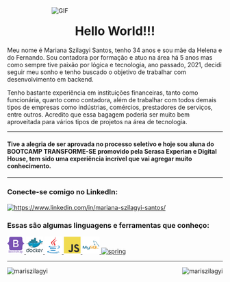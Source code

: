 <img align="right" alt="GIF" src="https://uploaddeimagens.com.br/images/003/785/749/full/OCTOCAT-Mariana.png?1647965082" width="400px" />
<h1 align="center">Hello World!!!</h1>
<p>Meu nome é Mariana Szilagyi Santos, tenho 34 anos e sou mãe da Helena e do Fernando. Sou contadora por formação e atuo na área há 5 anos mas como sempre tive paixão por lógica e tecnologia, ano passado, 2021, decidi seguir meu sonho e tenho buscado o objetivo de trabalhar com desenvolvimento em backend.



Tenho bastante experiência em instituições financeiras, tanto como funcionária, quanto como contadora, além de trabalhar com todos demais tipos de empresas como indústrias, comércios, prestadores de serviços, entre outros. Acredito que  essa bagagem poderia ser  muito bem aproveitada para vários tipos de projetos na área de tecnologia.</p>
 
 <hr />

<h4 align="left"> Tive a alegria de ser aprovada no processo seletivo e hoje sou aluna do BOOTCAMP TRANSFORME-SE promovido pela Serasa Experian e Digital House, tem sido uma experiência incrível que vai agregar muito conhecimento.</h4>

<hr />


<h3 align="left">Conecte-se comigo no LinkedIn:</h3>
<p align="left">
<a href="https://linkedin.com/in/https://www.linkedin.com/in/mariana-szilagyi-santos/" target="blank"><img align="center" src="https://raw.githubusercontent.com/rahuldkjain/github-profile-readme-generator/master/src/images/icons/Social/linked-in-alt.svg" alt="https://www.linkedin.com/in/mariana-szilagyi-santos/" height="30" width="40" /></a>
</p>

<h3 align="left">Essas são algumas linguagens e ferramentas que conheço:</h3>
<p align="left"> <a href="https://getbootstrap.com" target="_blank" rel="noreferrer"> <img src="https://raw.githubusercontent.com/devicons/devicon/master/icons/bootstrap/bootstrap-plain-wordmark.svg" alt="bootstrap" width="40" height="40"/> </a> <a href="https://www.docker.com/" target="_blank" rel="noreferrer"> <img src="https://raw.githubusercontent.com/devicons/devicon/master/icons/docker/docker-original-wordmark.svg" alt="docker" width="40" height="40"/> </a> <a href="https://www.java.com" target="_blank" rel="noreferrer"> <img src="https://raw.githubusercontent.com/devicons/devicon/master/icons/java/java-original.svg" alt="java" width="40" height="40"/> </a> <a href="https://developer.mozilla.org/en-US/docs/Web/JavaScript" target="_blank" rel="noreferrer"> <img src="https://raw.githubusercontent.com/devicons/devicon/master/icons/javascript/javascript-original.svg" alt="javascript" width="40" height="40"/> </a> <a href="https://www.mysql.com/" target="_blank" rel="noreferrer"> <img src="https://raw.githubusercontent.com/devicons/devicon/master/icons/mysql/mysql-original-wordmark.svg" alt="mysql" width="40" height="40"/> </a> <a href="https://spring.io/" target="_blank" rel="noreferrer"> <img src="https://www.vectorlogo.zone/logos/springio/springio-icon.svg" alt="spring" width="40" height="40"/> </a> </p>

<hr />

<p><img align="left" src="https://github-readme-stats.vercel.app/api/top-langs?username=mariszilagyi&show_icons=true&locale=en&layout=compact" alt="mariszilagyi" /></p>

<p>&nbsp;<img align="right" src="https://github-readme-stats.vercel.app/api?username=mariszilagyi&show_icons=true&locale=en" alt="mariszilagyi" /></p>

